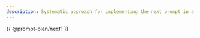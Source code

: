 ```yaml
---
description: Systematic approach for implementing the next prompt in a development plan
---
```

{{ @prompt-plan/next1 }}